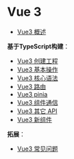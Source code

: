 # Vue 3

- [Vue3 概述](Introduce/README.md)

**基于TypeScript构建**：

- [Vue3 创建工程](Ts/Create/README.md)
- [Vue3 基本操作](Ts/Basic/README.md)
- [Vue3 核心语法](Ts/Core/README.md)
- [Vue3 路由](Ts/Router/README.md)
- [Vue3 pinia](Ts/pinia/README.md)
- [Vue3 组件通信](Ts/Communication/README.md)
- [Vue3 其它 API](Ts/OtherAPI/README.md)
- [Vue3 新组件](Ts/NewComponent/README.md)

**拓展**：

- [Vue3 常见问题](Error/README.md)
